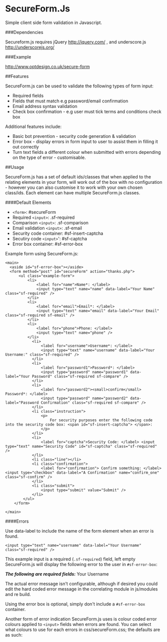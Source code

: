 SecureForm.Js
=============

Simple client side form validation in Javascript. 

###Dependencies

Secureform.js requires jQuery http://jquery.com/ , and underscore.js http://underscorejs.org/

###Example

http://www.optdesign.co.uk/secure-form

##Features

SecureForm.js can be used to validate the following types of form input: 

* Required fields
* Fields that must match e.g password/email confirmation 
* Email address syntax validation
* Check box confirmation - e.g user must tick terms and conditions check box

Additional features include:

* Basic bot prevention - security code generation & validation
* Error box - display errors in form input to user to assist them in filling it out correctly 
* Turn text fields a different colour when submitted with errors depending on the type of error - customisable.

##Usage

SecureForm.js has a set of default ids/classes that when applied to the relating elements in your form, will work out of the box with no configuration - however you can also customise it to work with your own chosen class/ids. Each element can have multiple SecureForm.js classes.

####Default Elements

* `<form>`:                    #secureForm
* Required `<input>`:          .sf-required
* Comparison `<input>`:        .sf-comparison
* Email validation `<input>`:  .sf-email
* Security code container:   #sf-insert-captcha
* Secutiry code `<input>`':     #sf-captcha
* Error box container:       #sf-error-box 

Example form using SecureForm.js: 

```
<main>
  <aside id="sf-error-box"></aside>
  <form method="post" id="secureForm" action="thanks.php">
      <ul class="example-form">
          <li>
              <label for="name">Name*: </label> 
              <input type="text" name="name" data-label="Your Name" class="sf-required" />
          </li>
          <li>
              <label for="email">Email*: </label> 
              <input type="text" name="email" data-label="Your Email" class="sf-required sf-email" />
          </li>
          <li>
              <label for="phone">Phone: </label> 
              <input type="text" name="phone" />
          </li>
            <li>
                <label for="username">Username*: </label> 
                <input type="text" name="username" data-label="Your Username:" class="sf-required" />
            </li>
            <li>
                <label for="password1">Password*: </label> 
                <input type="password" name="password1" data-label="Your Password" class="sf-required sf-compare" />
            </li>
            <li>
                <label for="password2"><small>confirm</small> Password*: </label> 
                <input type="password" name="password2" data-label="Password Confirmation" class="sf-required sf-compare" />
            </li>
            <li class="instruction">
                <p>
                    For security purposes enter the following code into the security code box: <span id="sf-insert-captcha"> </span>:
                </p>
            </li>
            <li>
                <label for="captcha">Security Code: </label> <input type="text" name="Security Code" id="sf-captcha" class="sf-required" />
            </li>
            <li class="line"></li>
            <li class="confirmation">
                <label for="confirmation"> Confirm something: </label> <input type="checkbox" data-label="A Confirmation" name="confirm_one" class="sf-confirm" />
            </li>
            <li class="submit">
                <input type="submit" value="Submit" />
            </li>
        </ul>
    </form>
    
</main>
```

####Errors 

Use data-label to include the name of the form element when an error is found. 

```
<input type="text" name="username" data-label="Your Username" class="sf-required" />
```

This example input is a required (`.sf-required`) field, left empty SecureForm.js will display the following error to the user in `#sf-error-box`:

***The following are required fields:*** Your Username

The actual error message isn't configurable, although if desired you could edit the hard coded error message in the correlating module in js/modules and re build. 

Using the error box is optional, simply don't include a `#sf-error-box` container. 

Another form of error indication SecureForm.js uses is colour coded error colours applied to `<input>` fields when errors are found. You can select what colours to use for each errors in css/secureForm.css; the defaults are as such:


